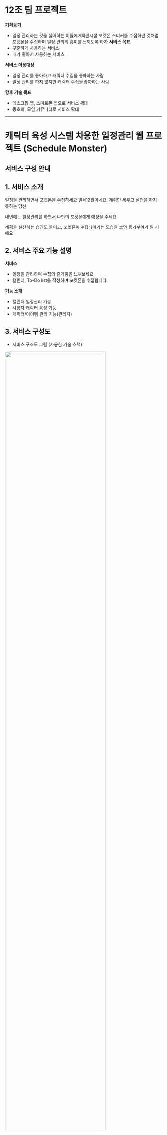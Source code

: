 # 12조 팀 프로젝트
**기획동기**
- 일정 관리하는 것을 싫어하는 이들에게어린시절 포켓몬 스티커를 수집하던 것처럼 포켓몬을 수집하며 일정 관리의 흥미를 느끼도록 하자
**서비스 목표**
- 꾸준하게 사용하는 서비스
- 내가 좋아서 사용하는 서비스

**서비스 이용대상**
- 일정 관리를 좋아하고 캐릭터 수집을 좋아하는 사람
- 일정 관리를 하지 않지만 캐릭터 수집을 좋아하는 사람

**향후 기술 목표**
- 데스크톱 앱, 스마트폰 앱으로 서비스 확대
- 동호회, 모임 커뮤니티로 서비스 확대

<hr />

# 캐릭터 육성 시스템 차용한 일정관리 웹 프로젝트 (Schedule Monster)



## 서비스 구성 안내

## 1. 서비스 소개
일정을 관리하면서 포켓몬을 수집하세요
벌써12월이네요. 
계획만 세우고 실천을 하지 못하는 당신.

내년에는 일정관리를 하면서 
나만의 포켓몬에게 애정을 주세요

계획을 실천하는 습관도 들이고, 
포켓몬이 수집되어가는 모습을 보면 
동기부여가 될 거에요

## 2. 서비스 주요 기능 설명
**서비스**
- 일정을 관리하며 수집의 즐거움을 느껴보세요
- 캘린더, To-Do list를 작성하며 포켓몬을 수집합니다.

**기능 소개**
- 캘린더 일정관리 기능
- 사용자 캐릭터 육성 기능 
- 캐릭터/아이템 관리 기능(관리자)



## 3. 서비스 구성도

- 서비스 구조도 그림 (사용한 기술 스택)
<img src = "/uploads/97d91de19ecaa1ef1495aa0c1af8d644/image.png" width="80%" height="80%">

- 와이어프레임 : [와이어프레임 바로가기](https://mirage-cardboard-868.notion.site/DB-d011b31d832a45258fd8343f303a8a85)

- API 명세서 : [API 명세서 바로가기](https://mirage-cardboard-868.notion.site/API-6605e3921b154407a3179673937b2b1d)

- DB 모델링 : [DB 스키마 바로가기](https://mirage-cardboard-868.notion.site/DB-d011b31d832a45258fd8343f303a8a85)
<img src = "/uploads/ef4c718f6b119fcac310887e499151e3/image.png" width="80%" height="80%">

## 4. 프로젝트 팀원 역할 분담

|  이름  |           담당 업무           |  이름  |           담당 업무           |
| :----: | :---------------------------: | :----: | :---------------------------: |
| 유상우 | 팀장 / 백엔드 / 캘린더, 유저  | 김민경 |   프론트엔드 / 캐릭터 관리    |
| 채유진 | 백엔드 / 캐릭터, 아이템, 상점 | 김현율 |   프론트엔드 / 일정(캘린더)   |
|        |                               | 박지찬 |      프론트엔드 / 관리자      |
|        |                               | 신연주 | 프론트엔드 / 메인화면, 로그인 |
|        |                               |        |                               |

**멤버별 responsibility**

1. 유상우 : 팀장/백엔드 담당

- 기획 단계: 구체적인 설계와 지표에 따른 프로젝트 제안서 작성
- 개발 단계: 팀원간의 일정 등 조율 + 백엔드 개발
- 수정 단계: 기획, 스크럼 진행, 코치님 피드백 반영해서 수정, 발표 준비
- 담당업무 : 
로그인/ 사용자 관리 서비스, 스케줄 관리 서비스, 캘린더 관리 서비스, 캘린더 공유 서비스, 서버 구축(nginx, pm2, gcp 등)

2. 채유진: 백엔드 담당

- 기획 단계: DB 스키마 설계, API 명세서 초안 작성
- 개발 단계: 백엔드 Issue 정리, 캐릭터, 아이템 관련 API 개발
- 수정 단계: 피드백 반영해서 백엔드 설계 수정
- 담당업무 :
캐릭터/아이템 관련 서비스, 사용자 캐릭터 수집 서비스, 사용자 아이템 수집 서비스, 서버 구축(nginx, pm2, gcp 등)

3.  김민경 : 프론트엔드 담당

- 기획 단계: 캐릭터 관련 와이어프레임 작성
- 개발 단계: 팀원간의 일정 등 조율 + 프론트 개발
- 수정 단계: 스크럼 진행, 코치님 피드백 반영해서 수정
- 담당업무 :
아이템 구매 페이지, 상점 페이지, 보유 아이템 사용 페이지, 캐릭터 프로필  페이지, 전체 도감 페이지

4. 김현율 : 프론트엔드 담당
- 기획 단계: 일정 캘린더 관련 와이어프레임 작성
- 개발 단계: 팀원간의 일정 등 조율 + 프론트 개발
- 수정 단계: 기획, 스크럼 진행, 코치님 피드백 반영해서 수정
- 캘린더 제작
- 담당 업무: 캘린더 페이지, 일정/할 일 관련 UI

5. 박지찬 : 프론트엔드 담당
- 기획 단계: 관리자 페이지 관련 와이어프레임 작성
- 개발 단계: 관리자 페이지 관련 프론트 개발
- 수정 단계: 기획, 스크럼 진행, 코치님 피드백 반영해서 수정
- 담당업무 :
관리자 페이지, 
아이템/도감/카테고리 정보 페이지, 유저 조회 및 삭제 페이지

6. 신연주 : 프론트엔드 담당
- 기획 단계: 메인화면, 로그인 관련 와이어 프레임 개발
- 개발 단계: 메인화면, 로그인 페이지 프론트 개발
- 수정 단계: 기획, 스크럼 진행, 코치님 피드백 반영해서 수정
- 담당업무 : 
로그인/회원가입 페이지, 사용자 정보 수정 페이지, 서비스(마이페이지) 페이지, 메인화면 페이지, 캘린더 공유 서비스 페이지


## 5. 실행 방법
#### 백엔드 : 실행 방법
```bash
0. cd app
1. yarn install     ## node package 설치
2. yarn start    ## 실행
2-2.yarn build    ## 빌드
```

#### 백엔드 : 실행 방법
```bash
0. cd server
1. yarn install     ## node package 설치
2. yarn dev    ## 실행

```

## 6. env 설정파일
#### 프론트 .env 파일 설정 예시
```bash
REACT_APP_API_KEY='AsweSyBiU12ojjkZHUp-Pt9VuoNmkLN6kidT1'
REACT_APP_CLOUD_DB='http://kdt-sw3-team12.elicecoding.com'
GENERATE_SOURCEMAP = false
```

#### 백엔드 .env 파일 설정 예시
```bash
MONGODB_URI = 'mongodb://localhost:27017/scheduleMonster'
PORT = 5000
JWT_SECRET_KEY='SceduleMonster'
REACT_APP_API_KEY='{구글캘린더 연동을 위한 키}'
SMTPID='{이메일 인증을 위한 SMTPID}'
SMTPPW='{이메일 인증을 위한 Password}'
```

### 6. 데모 영상

<details><summary>메인 페이지</summary>
![1](/uploads/811237270c57ad560b0d117848b0eb25/1.gif)
</details>

<details><summary>사용자 마이페이지</summary>
![2](/uploads/d25c8242424231e56ed07ee55ac5a42e/2.gif)
</details>

<details><summary>캘린더 페이지</summary>
![ezgif.com-gif-maker__2_](/uploads/f78d4447e808a8b1ef2d7058dbb5dea2/ezgif.com-gif-maker__2_.gif)
</details>

<details><summary>캘린더 다른 사용자와 공유하는 기능</summary>
![3](/uploads/4878030e32a99a83f4ef0e880a537c3d/3.gif)
</details>

<details><summary>캐릭터 페이지</summary>
![4](https://im3.ezgif.com/tmp/ezgif-3-6e66a0f807.gif)
</details>

<details><summary>상점 페이지</summary>
![5](https://im3.ezgif.com/tmp/ezgif-3-e0e7774147.gif)
</details>

<details><summary>수집/도감 페이지</summary>
##### 박지찬
</details>

<details><summary>관리자 페이지</summary>
##### 박지찬
</details>

<br />


## 7. 버전

- 프로젝트의 버전 (1.0.0)

## 8. FAQ

- 자주 받는 질문 정리
- 예시) 이 서비스는 어떻게 실행하면 되나요?
  - git clone을 하신 후 아래 커맨드를 입력하시면 됩니다. ~~~

